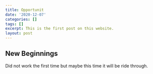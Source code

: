 ```yaml
---
title: Opportunit
date: '2020-12-07'
categories: []
tags: []
excerpt: This is the first post on this website.
layout: post
---
```

## New Beginnings
Did not work the first time but maybe this time it will be ride through.